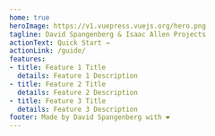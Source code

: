 ```yaml
---
home: true
heroImage: https://v1.vuepress.vuejs.org/hero.png
tagline: David Spangenberg & Isaac Allen Projects
actionText: Quick Start →
actionLink: /guide/
features:
- title: Feature 1 Title
  details: Feature 1 Description
- title: Feature 2 Title
  details: Feature 2 Description
- title: Feature 3 Title
  details: Feature 3 Description
footer: Made by David Spangenberg with ❤️
---
```

